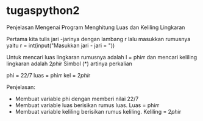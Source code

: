 # tugaspython2

Penjelasan Mengenai Program Menghitung Luas dan Keliling Lingkaran

Pertama kita tulis jari -jarinya dengan lambang r
lalu masukkan rumusnya yaitu 
r = int(input("Masukkan jari - jari = "))


Untuk mencari luas lingkaran rumusnya adalah l = phi*r*r dan mencari keliling lingkaran adalah 2*phi*r
Simbol (*) artinya perkalian

phi = 22/7
luas = phi*r*r
kel = 2*phi*r

Penjelasan:
- Membuat variable phi dengan memberi nilai 22/7
- Membuat variable luas berisikan rumus luas. Luas = phi*r*r
- Membuat variable keliling berisikan rumus keliling. Keliling = 2*phi*r


 






